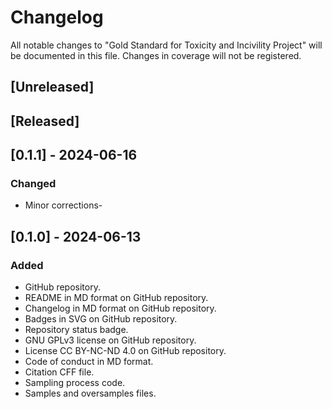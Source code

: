 # Changelog
All notable changes to "Gold Standard for Toxicity and Incivility Project" will be documented in this file. Changes in coverage will not be registered.

## [Unreleased]

## [Released]

## [0.1.1] - 2024-06-16
### Changed
- Minor corrections-

## [0.1.0] - 2024-06-13
### Added
- GitHub repository.
- README in MD format on GitHub repository.
- Changelog in MD format on GitHub repository.
- Badges in SVG on GitHub repository.
- Repository status badge.
- GNU GPLv3 license on GitHub repository.
- License CC BY-NC-ND 4.0 on GitHub repository.
- Code of conduct in MD format.
- Citation CFF file.
- Sampling process code.
- Samples and oversamples files.
